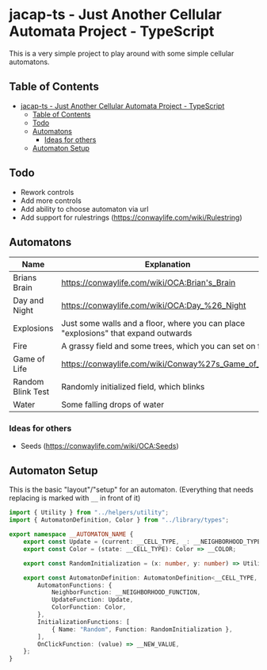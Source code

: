 # jacap-ts - Just Another Cellular Automata Project - TypeScript
This is a very simple project to play around with some simple cellular automatons.

## Table of Contents
- [jacap-ts - Just Another Cellular Automata Project - TypeScript](#jacap-ts---just-another-cellular-automata-project---typescript)
  - [Table of Contents](#table-of-contents)
  - [Todo](#todo)
  - [Automatons](#automatons)
    - [Ideas for others](#ideas-for-others)
  - [Automaton Setup](#automaton-setup)

## Todo
- Rework controls
- Add more controls
- Add ability to choose automaton via url
- Add support for rulestrings (https://conwaylife.com/wiki/Rulestring)

## Automatons
| Name              | Explanation                                                                        |
| ----------------- | ---------------------------------------------------------------------------------- |
| Brians Brain      | https://conwaylife.com/wiki/OCA:Brian's_Brain                                      |
| Day and Night     | https://conwaylife.com/wiki/OCA:Day_%26_Night                                      |
| Explosions        | Just some walls and a floor, where you can place "explosions" that expand outwards |
| Fire              | A grassy field and some trees, which you can set on fire                           |
| Game of Life      | https://conwaylife.com/wiki/Conway%27s_Game_of_Life                                |
| Random Blink Test | Randomly initialized field, which blinks                                           |
| Water             | Some falling drops of water                                                        |

### Ideas for others
- Seeds (https://conwaylife.com/wiki/OCA:Seeds)

## Automaton Setup
This is the basic "layout"/"setup" for an automaton. (Everything that needs replacing is marked with `__` in front of it)

```ts
import { Utility } from "../helpers/utility";
import { AutomatonDefinition, Color } from "../library/types";

export namespace __AUTOMATON_NAME {
    export const Update = (current: __CELL_TYPE, _: __NEIGHBORHOOD_TYPE) => __NEW_VALUE;
    export const Color = (state: __CELL_TYPE): Color => __COLOR;

    export const RandomInitialization = (x: number, y: number) => Utility.chooseRandom(__VALUES);

    export const AutomatonDefinition: AutomatonDefinition<__CELL_TYPE, __NEIGHBORHOOD_TYPE> = {
        AutomatonFunctions: {
            NeighborFunction: __NEIGHBORHOOD_FUNCTION,
            UpdateFunction: Update,
            ColorFunction: Color,
        },
        InitializationFunctions: [
            { Name: "Random", Function: RandomInitialization },
        ],
        OnClickFunction: (value) => __NEW_VALUE,
    };
}
```
